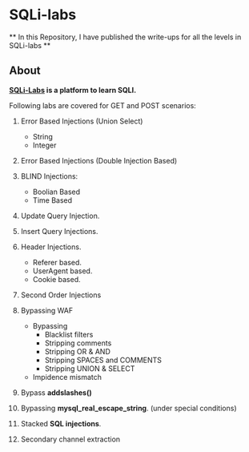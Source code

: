 # SQLi-labs

** In this Repository, I have published the write-ups for all the levels in SQLi-labs **

## About

**[SQLi-Labs](https://github.com/Audi-1/sqli-labs) is a platform to learn SQLI.**

Following labs are covered for GET and POST scenarios:

1. Error Based Injections (Union Select)
	* String
	* Integer
2. Error Based Injections (Double Injection Based)

3. BLIND Injections:
	* Boolian Based
	* Time Based
4. Update Query Injection.

5. Insert Query Injections.

6. Header Injections.
	* Referer based.
	* UserAgent based.
	* Cookie based.
	
7. Second Order Injections

8. Bypassing WAF
	* Bypassing 
		* Blacklist filters
		* Stripping comments
		* Stripping OR & AND
		* Stripping SPACES and COMMENTS
		* Stripping UNION & SELECT 
	* Impidence mismatch
	
9. Bypass **addslashes()**

10. Bypassing **mysql_real_escape_string**. (under special conditions)
11. Stacked **SQL injections**.
12. Secondary channel extraction
